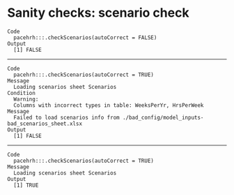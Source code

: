 # Sanity checks: scenario check

    Code
      pacehrh:::.checkScenarios(autoCorrect = FALSE)
    Output
      [1] FALSE

---

    Code
      pacehrh:::.checkScenarios(autoCorrect = TRUE)
    Message
      Loading scenarios sheet Scenarios
    Condition
      Warning:
      Columns with incorrect types in table: WeeksPerYr, HrsPerWeek
    Message
      Failed to load scenarios info from ./bad_config/model_inputs-bad_scenarios_sheet.xlsx
    Output
      [1] FALSE

---

    Code
      pacehrh:::.checkScenarios(autoCorrect = TRUE)
    Message
      Loading scenarios sheet Scenarios
    Output
      [1] TRUE

